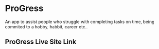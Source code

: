 # ProGress
An app to assist people who struggle with completing tasks on time, being commited to a hobby, habbit, career etc..


## ProGress Live Site Link


##